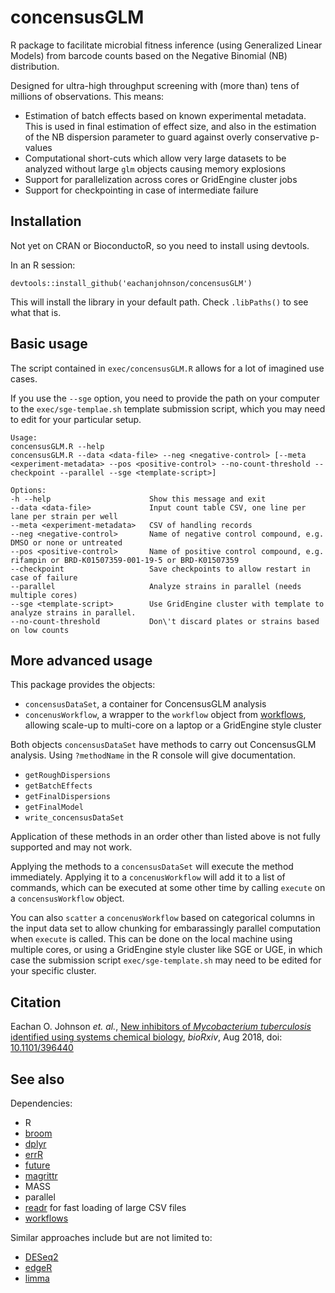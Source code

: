 # concensusGLM

R package to facilitate microbial fitness inference (using Generalized Linear Models) from barcode counts based on the Negative Binomial (NB) distribution. 

Designed for ultra-high throughput screening with (more than) tens of millions of observations. This means:

- Estimation of batch effects based on known experimental metadata. This is used in final estimation of effect size, and also in the estimation of the NB dispersion parameter to guard against overly conservative p-values
- Computational short-cuts which allow very large datasets to be analyzed without large `glm` objects causing memory explosions
- Support for parallelization across cores or GridEngine cluster jobs
- Support for checkpointing in case of intermediate failure

## Installation

Not yet on CRAN or BioconductoR, so you need to install using devtools.

In an R session:

`devtools::install_github('eachanjohnson/concensusGLM')`

This will install the library in your default path. Check `.libPaths()` to see what that is.

## Basic usage

The script contained in `exec/concensusGLM.R` allows for a lot of imagined use cases.

If you use the `--sge` option, you need to provide the path on your computer to the `exec/sge-templae.sh` template submission script, which you may need to edit for your particular setup.

```
Usage:
concensusGLM.R --help
concensusGLM.R --data <data-file> --neg <negative-control> [--meta <experiment-metadata> --pos <positive-control> --no-count-threshold --checkpoint --parallel --sge <template-script>]

Options:
-h --help                      Show this message and exit
--data <data-file>             Input count table CSV, one line per lane per strain per well
--meta <experiment-metadata>   CSV of handling records
--neg <negative-control>       Name of negative control compound, e.g. DMSO or none or untreated
--pos <positive-control>       Name of positive control compound, e.g. rifampin or BRD-K01507359-001-19-5 or BRD-K01507359
--checkpoint                   Save checkpoints to allow restart in case of failure
--parallel                     Analyze strains in parallel (needs multiple cores)
--sge <template-script>        Use GridEngine cluster with template to analyze strains in parallel. 
--no-count-threshold           Don\'t discard plates or strains based on low counts
```

## More advanced usage

This package provides the objects:

- `concensusDataSet`, a container for ConcensusGLM analysis
- `concenusWorkflow`, a wrapper to the `workflow` object from [workflows](https://github.com/eachanjohnson/workflows), allowing scale-up to multi-core on a laptop or a GridEngine style cluster

Both objects `concensusDataSet` have methods to carry out ConcensusGLM analysis. Using `?methodName` in the R console will give documentation.

- `getRoughDispersions`
- `getBatchEffects`
- `getFinalDispersions`
- `getFinalModel`
- `write_concensusDataSet`

Application of these methods in an order other than listed above is not fully supported and may not work.

Applying the methods to a `concensusDataSet` will execute the method immediately. Applying it to a `concenusWorkflow` will add it to a list of commands, which can be executed at some other time by calling `execute` on a `concensusWorkflow` object. 

You can also `scatter` a `concenusWorkflow` based on categorical columns in the input data set to allow chunking for embarassingly parallel computation when `execute` is called. This can be done on the local machine using multiple cores, or using a GridEngine style cluster like SGE or UGE, in which case the submission script `exec/sge-template.sh` may need to be edited for your specific cluster.

## Citation

Eachan O. Johnson *et. al.*, [New inhibitors of *Mycobacterium tuberculosis* identified using systems chemical biology](https://doi.org/10.1101/396440), *bioRxiv*, Aug 2018, doi: [10.1101/396440](https://doi.org/10.1101/396440)

## See also

Dependencies:

- R
- [broom](https://github.com/tidymodels/broom)
- [dplyr](https://github.com/hadley/dplyr)
- [errR](https://github.com/eachanjohnson/errR)
- [future](https://github.com/HenrikBengtsson/future)
- [magrittr](https://github.com/hadley/magrittr)
- MASS
- parallel
- [readr](https://github.com/hadley/readr) for fast loading of large CSV files
- [workflows](https://github.com/eachanjohnson/workflows)

Similar approaches include but are not limited to:

- [DESeq2](https://github.com/mikelove/DESeq2)
- [edgeR](https://doi.org/doi:10.18129/B9.bioc.edgeR)
- [limma](https://doi.org/doi:10.18129/B9.bioc.limma)
